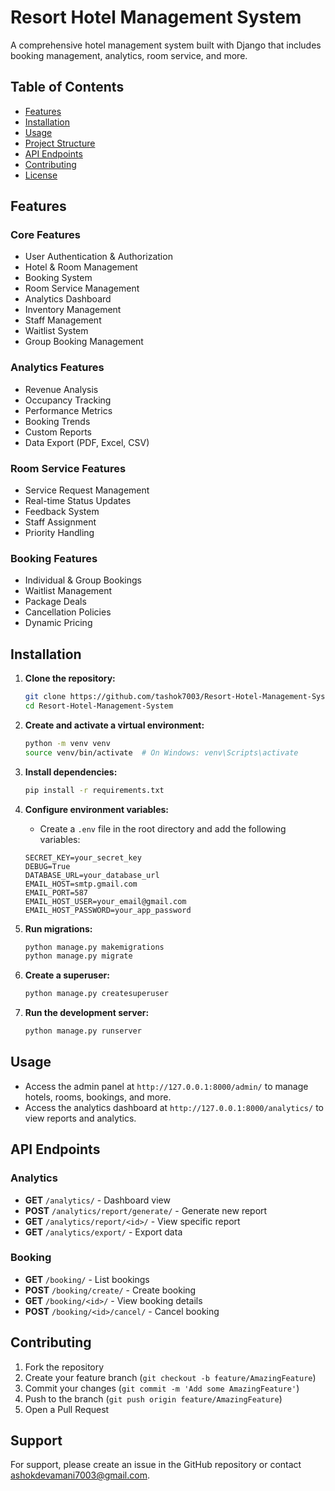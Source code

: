 # Resort Hotel Management System

A comprehensive hotel management system built with Django that includes booking management, analytics, room service, and more.

## Table of Contents
- [Features](#features)
- [Installation](#installation)
- [Usage](#usage)
- [Project Structure](#project-structure)
- [API Endpoints](#api-endpoints)
- [Contributing](#contributing)
- [License](#license)

## Features

### Core Features
- User Authentication & Authorization
- Hotel & Room Management
- Booking System
- Room Service Management
- Analytics Dashboard
- Inventory Management
- Staff Management
- Waitlist System
- Group Booking Management

### Analytics Features
- Revenue Analysis
- Occupancy Tracking
- Performance Metrics
- Booking Trends
- Custom Reports
- Data Export (PDF, Excel, CSV)

### Room Service Features
- Service Request Management
- Real-time Status Updates
- Feedback System
- Staff Assignment
- Priority Handling

### Booking Features
- Individual & Group Bookings
- Waitlist Management
- Package Deals
- Cancellation Policies
- Dynamic Pricing

## Installation

1. **Clone the repository:**
   ```bash
   git clone https://github.com/tashok7003/Resort-Hotel-Management-System.git
   cd Resort-Hotel-Management-System
   ```

2. **Create and activate a virtual environment:**
   ```bash
   python -m venv venv
   source venv/bin/activate  # On Windows: venv\Scripts\activate
   ```

3. **Install dependencies:**
   ```bash
   pip install -r requirements.txt
   ```

4. **Configure environment variables:**
   - Create a `.env` file in the root directory and add the following variables:
   ```
   SECRET_KEY=your_secret_key
   DEBUG=True
   DATABASE_URL=your_database_url
   EMAIL_HOST=smtp.gmail.com
   EMAIL_PORT=587
   EMAIL_HOST_USER=your_email@gmail.com
   EMAIL_HOST_PASSWORD=your_app_password
   ```

5. **Run migrations:**
   ```bash
   python manage.py makemigrations
   python manage.py migrate
   ```

6. **Create a superuser:**
   ```bash
   python manage.py createsuperuser
   ```

7. **Run the development server:**
   ```bash
   python manage.py runserver
   ```

## Usage

- Access the admin panel at `http://127.0.0.1:8000/admin/` to manage hotels, rooms, bookings, and more.
- Access the analytics dashboard at `http://127.0.0.1:8000/analytics/` to view reports and analytics.


## API Endpoints

### Analytics
- **GET** `/analytics/` - Dashboard view
- **POST** `/analytics/report/generate/` - Generate new report
- **GET** `/analytics/report/<id>/` - View specific report
- **GET** `/analytics/export/` - Export data

### Booking
- **GET** `/booking/` - List bookings
- **POST** `/booking/create/` - Create booking
- **GET** `/booking/<id>/` - View booking details
- **POST** `/booking/<id>/cancel/` - Cancel booking

## Contributing
1. Fork the repository
2. Create your feature branch (`git checkout -b feature/AmazingFeature`)
3. Commit your changes (`git commit -m 'Add some AmazingFeature'`)
4. Push to the branch (`git push origin feature/AmazingFeature`)
5. Open a Pull Request

## Support
For support, please create an issue in the GitHub repository or contact ashokdevamani7003@gmail.com.
